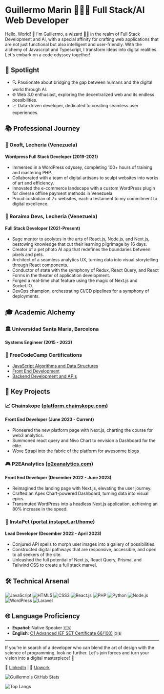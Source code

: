 # Guillermo Marin 🚀👨‍💻 Full Stack/AI Web Developer

Hello, World! 👋 I'm Guillermo, a wizard 🧙‍♂️ in the realm of Full Stack Development and AI, with a special affinity for crafting web applications that are not just functional but also intelligent and user-friendly. With the alchemy of Javascript and Typescript, I transform ideas into digital realities. Let's embark on a code odyssey together!

## 🌟 Spotlight

- 🔍 Passionate about bridging the gap between humans and the digital world through AI.
- 🌐 Web 3.0 enthusiast, exploring the decentralized web and its endless possibilities.
- 📈 Data-driven developer, dedicated to creating seamless user experiences.

## 📚 Professional Journey

### 🧱 Oxoft, Lecheria (Venezuela)
#### Wordpress Full Stack Developer (2019-2021)
- Immersed in a WordPress odyssey, completing 100+ hours of training and mastering PHP.
- Collaborated with a team of digital artisans to sculpt websites into works of art and efficiency.
- Innovated the e-commerce landscape with a custom WordPress plugin for diverse offline payment methods in Venezuela.
- Proud custodian of 7+ websites, each a testament to my commitment to digital excellence.

### 🚀 Roraima Devs, Lecheria (Venezuela)
#### Full Stack Developer (2021-Present)
- Sage mentor to acolytes in the arts of React.js, Node.js, and Next.js, bestowing knowledge that cut their learning pilgrimage by 16 days.
- Creator of a pet photo AI app that redefines the boundaries between pixels and pets.
- Architect of a seamless analytics UX, turning data into visual storytelling through React components.
- Conductor of state with the symphony of Redux, React Query, and React Forms in the theater of application development.
- Forged a real-time chat feature using the magic of Next.js and Socket.IO.
- DevOps champion, orchestrating CI/CD pipelines for a symphony of deployments.

## 🎓 Academic Alchemy

### 🏛 Universidad Santa Maria, Barcelona
#### Systems Engineer (2015 - 2023)

### 🏅 FreeCodeCamp Certifications
- [JavaScript Algorithms and Data Structures](https://www.freecodecamp.org/certification/guillermosrcipt/javascript-algorithms-and-data-structures)
- [Front End Development](https://www.freecodecamp.org/certification/guillermosrcipt/javascript-algorithms-and-data-structures)
- [Backend Development and APIs](https://www.freecodecamp.org/certification/guillermosrcipt/javascript-algorithms-and-data-structures)

## 💼 Key Projects

### 📈 Chainskope ([platform.chainskope.com](https://platform.chainskope.com/))
#### Front End Developer (June 2023 - Current)
- Pioneered the new platform page with Next.js, charting the course for web3 analytics.
- Summoned react query and Nivo Chart to envision a Dashboard for the elite.
- Wove Strapi into the fabric of the platform for awesonme blogs

### 🎮 P2EAnalytics ([p2eanalytics.com](https://p2eanalytics.com/))
#### Front End Developer (December 2022 - June 2023)
- Reimagined the landing page with Next.js, elevating the user journey.
- Crafted an Apex Chart-powered Dashboard, turning data into visual epics.
- Transmuted WordPress into a headless Next.js application, achieving an 80% increase in the speed.

### 🐾 InstaPet ([portal.instapet.art/home](https://portal.instapet.art/home))
#### Lead Developer (December 2022 - April 2023)
- Conjured API spells to morph user images into a gallery of possibilities.
- Constructed digital pathways that are responsive, accessible, and open to all seekers of the site.
- Unleashed the full potential of Next.js, React Query, Prisma, and Tailwind CSS to create a full stack marvel.

## 🛠 Technical Arsenal

![JavaScript](https://img.shields.io/badge/-JavaScript-F7DF1E?style=for-the-badge&logo=javascript&logoColor=black)
![HTML5](https://img.shields.io/badge/-HTML5-E34F26?style=for-the-badge&logo=html5&logoColor=white)
![CSS3](https://img.shields.io/badge/-CSS3-1572B6?style=for-the-badge&logo=css3)
![React.js](https://img.shields.io/badge/-React.js-61DAFB?style=for-the-badge&logo=react&logoColor=black)
![PHP](https://img.shields.io/badge/-PHP-777BB4?style=for-the-badge&logo=php&logoColor=white)
![Python](https://img.shields.io/badge/-Python-3776AB?style=for-the-badge&logo=python&logoColor=white)
![Node.js](https://img.shields.io/badge/-Node.js-339933?style=for-the-badge&logo=node.js&logoColor=white)
![WordPress](https://img.shields.io/badge/-WordPress-21759B?style=for-the-badge&logo=wordpress&logoColor=white)
![Laravel](https://img.shields.io/badge/-Laravel-FF2D20?style=for-the-badge&logo=laravel&logoColor=white)

## 🌐 Language Proficiency

- **Español**: Native Speaker 🇪🇸
- **English**: [C1 Advanced (EF SET Certificate 66/100)](https://www.efset.org/cert/WWsHim) 🇬🇧

---

If you're in search of a developer who can blend the art of design with the science of programming, look no further. Let's join forces and turn your vision into a digital masterpiece! 🌟

🔗 [LinkedIn](https://www.linkedin.com/in/guillermo-marin-dev/) | 🔗 [Upwork](https://www.upwork.com/freelancers/~01608584c4871fe695)

![Guillermo's GitHub Stats](https://github-readme-stats.vercel.app/api?username=guillermoscript&show_icons=true&theme=radical)

![Top Langs](https://github-readme-stats.vercel.app/api/top-langs/?username=guillermoscript&title_color=fff&icon_color=79ff97&text_color=9f9f9f&bg_color=151515&layout=compact&langs_count=10)
